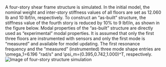 A four-story shear frame structure is simulated. In the initial model, the nominal weight and inter-story stiffness values of all floors are set as 12.060 lb and 10 lbf/in, respectively. To construct an “as-built” structure, the stiffness value of the fourth story is reduced by 10% to 9 lbf/in, as shown in the figure below. Modal properties of the “as-built” structure are directly used as “experimental” modal properties. It is assumed that only the first three floors are instrumented with sensors and only the first mode is “measured” and available for model updating. The first resonance frequency and the “measured” (instrumented) three mode shape entries are \omega_1=6.196 "rad/s"  and \psi_m=(0.395,0.742,1.000)^T, respectively.
![Image of four-story structure simulation](https://github.com/ywang-structures/Structural-Model-Updating/blob/master/FourStoryStructure/Figure/Four-story%20structure%20simulation.png?raw=true)
